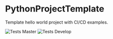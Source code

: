 # PythonProjectTemplate
Template hello world project with CI/CD examples.

![Tests Master](https://github.com/RSOA-WEITI-2020/PythonProjectTemplate/workflows/Tests/badge.svg?branch=master)
![Tests Develop](https://github.com/RSOA-WEITI-2020/PythonProjectTemplate/workflows/Tests/badge.svg?branch=develop)

